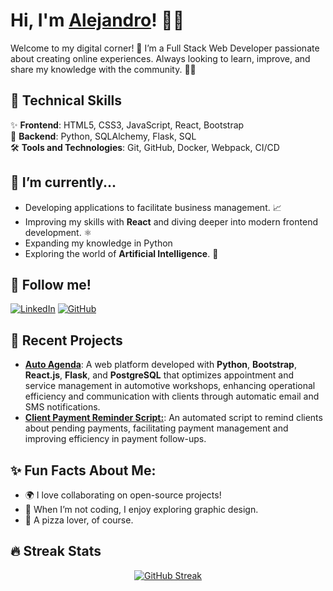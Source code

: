 # Hi, I'm [Alejandro](https://github.com/nunezweb)! 👋✨

Welcome to my digital corner! 🚀 I’m a Full Stack Web Developer passionate about creating online experiences. Always looking to learn, improve, and share my knowledge with the community. 🧑‍💻

## 🚀 Technical Skills

✨ **Frontend**: HTML5, CSS3, JavaScript, React, Bootstrap  
🔧 **Backend**: Python, SQLAlchemy, Flask, SQL  
🛠️ **Tools and Technologies**: Git, GitHub, Docker, Webpack, CI/CD  

## 🌱 I’m currently...
- Developing applications to facilitate business management. 📈
- Improving my skills with **React** and diving deeper into modern frontend development. ⚛️
- Expanding my knowledge in Python
- Exploring the world of **Artificial Intelligence**. 🤖

## 🔗 Follow me!

[![LinkedIn](https://img.shields.io/badge/-LinkedIn-0077B5?style=for-the-badge&logo=Linkedin&logoColor=white)](https://www.linkedin.com/in/nunezweb/)
[![GitHub](https://img.shields.io/badge/-GitHub-181717?style=for-the-badge&logo=github&logoColor=white)](https://github.com/nunezweb)

## 🚧 Recent Projects

- **[Auto Agenda](https://github.com/nunezweb/Auto-Agenda-Taller)**: A web platform developed with **Python**, **Bootstrap**, **React.js**, **Flask**, and **PostgreSQL** that optimizes appointment and service management in automotive workshops, enhancing operational efficiency and communication with clients through automatic email and SMS notifications.  
- **[Client Payment Reminder Script:](https://github.com/nunezweb/Client-Payment-Reminder-Script)**: An automated script to remind clients about pending payments, facilitating payment management and improving efficiency in payment follow-ups.

## ✨ Fun Facts About Me:

- 🌍 I love collaborating on open-source projects!
- 🎨 When I’m not coding, I enjoy exploring graphic design.
- 🍕 A pizza lover, of course.


## 🔥 Streak Stats
<p align="center">
<a href="https://git.io/streak-stats"><img src="https://streak-stats.demolab.com?user=nunezweb&theme=black-ice&mode=weekly" alt="GitHub Streak" /></a>
<p>
<!--
## 🛠️ GitHub Stats:

![NunezWeb's GitHub stats](https://github-readme-stats.vercel.app/api?username=nunezweb&show_icons=true&theme=tokyonight)
-->
---

*"The only limit is imagination."* 🚀
